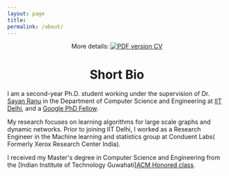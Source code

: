 ```yaml
---
layout: page
title: 
permalink: /about/
---
```


<p align="center">
    More details: 
    <a href="https://www.dropbox.com/s/mgwiep5aiesis9q/CV_Jingbo_Shang_20181125.pdf?dl=1">
        <img alt="PDF version CV" src="https://img.shields.io/badge/Curriculum Vitae-PDF-blue.svg">
    </a>
</p>


# <center>Short Bio</center>

I am a second-year Ph.D. student working under the supervision of Dr. [Sayan Ranu](http://www.cse.iitd.ac.in/~sayan/) in the Department of Computer Science and Engineering at [IIT Delhi](https:cse.iitd.ac.in), and a [Google PhD Fellow](https://ai.google/research/outreach/phd-fellowship).


My research focuses on learning algorithms for large scale graphs and dynamic networks.
Prior to joining IIT Delhi, I worked as a Research Engineer in the Machine learning and statistics group at Conduent Labs( Formerly Xerox Research Center India).

I received my Master's degree in Computer Science and Engineering from the [Indian Institute of Technology Guwahati][ACM Honored class](http://cse.iitd.ac.in).

